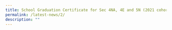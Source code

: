 ```yaml
---
title: School Graduation Certificate for Sec 4NA, 4E and 5N (2021 cohort)
permalink: /latest-news/2/
description: ""
---
```


